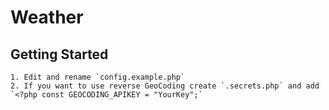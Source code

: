 # Weather

## Getting Started

	1. Edit and rename `config.example.php`
	2. If you want to use reverse GeoCoding create `.secrets.php` and add `<?php const GEOCODING_APIKEY = "YourKey";` 

